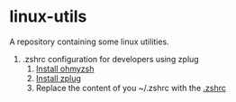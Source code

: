 # linux-utils
A repository containing some linux utilities.

1. .zshrc configuration for developers using zplug
    1. [Install ohmyzsh](https://github.com/ohmyzsh/ohmyzsh)
    2. [Install zplug](https://github.com/zplug/zplug)
    3. Replace the content of you ~/.zshrc with the [.zshrc](./.zshrc)
